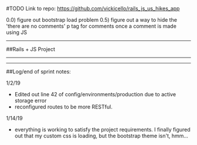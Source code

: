 #TODO
Link to repo:
https://github.com/vickicello/rails_js_us_hikes_app

0.0) figure out bootstrap load problem
0.5) figure out a way to hide the 'there are no comments' p tag for comments once a comment is made using JS

-----------------------------------------
##Rails + JS Project

<!-- 1) User Show Page: display index of that user's hikes
  a) fetch hikes with AJAX GET request
  b) backend renders posts in JSON
  c) appends hikes to user show page -->

<!-- 2) Hike Show Page: users can click on 'show comments' button (displays has_many relationship)
  a) fetch comment data with AJAX
  b) render with JS
  c) use Active Model Serializer
  d) hikes/:id
  e) hikes#show -->
  <!-- f) create <div> that will display if no comments exist -->

<!-- 3) Hike Show Page: render comments form (my has_many through relationship)
  a) JSON through JS (or do through partial)
  b) hikes/:id
  c) hikes#show
  d) add 'new comment' button -->

<!-- 4) Hike Show Page: comments form submits dynamically, creating a resource
  a) serialize
  b) submit via AJAX POST request
  c) response is new object in JSON
  d) append new comments to DOM using JS
    i) use `(${ES6 template literals})`
  e) hikes/:id
  f) hikes#show
  g) comments form submits dynamically and is appended to the DOM upon submission
  h) How do I make link to a simple comments partial? Before comments were just rendering on the hike#show page via a partial, they didn't have their own template. -->
   

<!-- 5) Create comment prototype object
  a) add function to the prototype to concatenate/format comments
    i) have 1 or more formatters, method on the prototype
    ii) ex: commentor's username and content of comment
  b) append comment info to the DOM -->
------------------------------------------
<!-- 6) 30 mins working on project -->


-------------------------------------------
##Log/end of sprint notes:

1/2/19
* Edited out line 42 of config/environments/production due to active storage error
* reconfigured routes to be more RESTful.  

1/14/19 
* everything is working to satisfy the project requirements.  I finally figured out that my custom css is loading, but the bootstrap theme isn't, hmm...